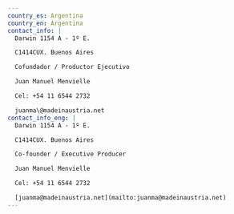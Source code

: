 ```yaml
---
country_es: Argentina
country_en: Argentina
contact_info: |
  Darwin 1154 A - 1º E.

  C1414CUX. Buenos Aires

  Cofundador / Productor Ejecutivo

  Juan Manuel Menvielle

  Cel: +54 11 6544 2732

  juanma\@madeinaustria.net
contact_info_eng: |
  Darwin 1154 A - 1º E.

  C1414CUX. Buenos Aires

  Co-founder / Executive Producer

  Juan Manuel Menvielle

  Cel: +54 11 6544 2732

  [juanma@madeinaustria.net](mailto:juanma@madeinaustria.net)
---
```


